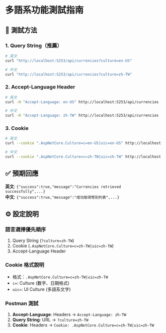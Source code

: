 # 多語系功能測試指南

## 🧪 測試方法

### 1. Query String（推薦）
```bash
# 英文
curl "http://localhost:5253/api/currencies?culture=en-US"

# 中文  
curl "http://localhost:5253/api/currencies?culture=zh-TW"
```

### 2. Accept-Language Header
```bash
# 英文
curl -H "Accept-Language: en-US" http://localhost:5253/api/currencies

# 中文
curl -H "Accept-Language: zh-TW" http://localhost:5253/api/currencies
```

### 3. Cookie
```bash
# 英文
curl --cookie ".AspNetCore.Culture=c=en-US|uic=en-US" http://localhost:5253/api/currencies

# 中文
curl --cookie ".AspNetCore.Culture=c=zh-TW|uic=zh-TW" http://localhost:5253/api/currencies
```

## ✅ 預期回應

**英文**: `{"success":true,"message":"Currencies retrieved successfully",...}`  
**中文**: `{"success":true,"message":"成功取得幣別列表",...}`

## ⚙️ 設定說明

### 語言選擇優先順序
1. Query String (`?culture=zh-TW`)
2. Cookie (`.AspNetCore.Culture=c=zh-TW|uic=zh-TW`)
3. Accept-Language Header

### Cookie 格式說明
- 格式：`.AspNetCore.Culture=c=zh-TW|uic=zh-TW`
- `c=`: Culture (數字、日期格式)
- `uic=`: UI Culture (多語系文字)

### Postman 測試
1. **Accept-Language**: Headers → `Accept-Language: zh-TW`
2. **Query String**: URL → `?culture=zh-TW`
3. **Cookie**: Headers → `Cookie: .AspNetCore.Culture=c=zh-TW|uic=zh-TW`

